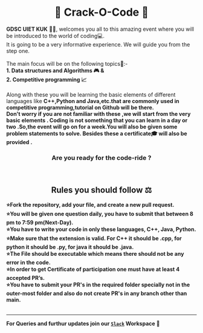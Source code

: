 <h1 align="Center"> 🚀 Crack-O-Code 🚀</h1>
<p align="Left">
  <Strong>GDSC UIET KUK</Strong> 👨‍🚀, welcomes you all to this amazing event where you will be introduced to the world of coding💻.<br>
It is going to be a very informative experience. We will guide you from the step one.<br><br>
The main focus will be on the following topics📝:-<br>
<strong>
1. Data structures and Algorithms 🎮  &<br>
2. Competitive programming 📈<br>
</strong>
<br>
Along with these you will be learning the basic elements of different languages like <strong>C++,Python and Java<strong>,etc.that are commonly used in competitive programming,tutorial on Github will be there.<br>
Don't worry if you are not familiar with these ,we will start from the very basic elements .
Coding is not something that you can learn in a day or two .So,the event will go on for a week.You will also be given some problem statements to solve.
Besides these a certificate🎓 will also be provided .
<h3 align="Center">Are you ready for the code-ride ?</h3>
</p>
 <br>
<h2 align="Center"> Rules you should follow ⚖️ </h2>

⭐Fork the repository, add your file, and create a new pull request.<br>
⭐You will be given one question daily, you have to submit that between 8 pm to 7:59 pm(Next-Day).<br>
⭐You have to write your code in only these languages, C++, Java, Python.<br>
⭐Make sure that the extension is valid. For C++ it should be .cpp, for python it should  be .py, for java it should be .java.<br>
⭐The File should be executable which means there should not be any error in the code.<br>
⭐In order to get Certificate of participation one must have at least 4 accepted PR’s.<br>
⭐You have to submit your PR's in the required folder specially not in the outer-most folder and also do not create PR's in any branch other than main.<br>
<br>
<hr>

For Queries and furthur updates join our  [`Slack`](https://join.slack.com/t/dscuietkuk/shared_invite/zt-p8wy3a5y-dMvK_owfM790S2meacI9bQ) Workspace 🔗 
